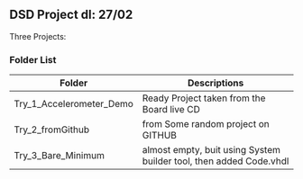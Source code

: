 ## DSD Project dl: 27/02

Three Projects:


### Folder List
Folder      | Descriptions 
---|---
Try_1_Accelerometer_Demo | Ready Project taken from the Board live CD
Try_2_fromGithub | from Some random project on GITHUB
Try_3_Bare_Minimum | almost empty, buit using System builder tool, then added Code.vhdl


